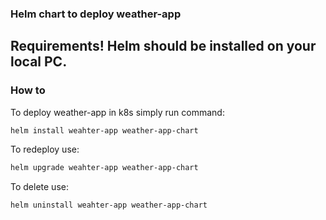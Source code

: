 ### Helm chart to deploy weather-app
**Requirements!**
Helm should be installed on your local PC.
---
### How to
To deploy weather-app in k8s simply run command:
```bash
helm install weahter-app weather-app-chart
```
To redeploy use:
```bash
helm upgrade weahter-app weather-app-chart
```
To delete use:
```bash
helm uninstall weahter-app weather-app-chart
